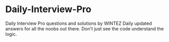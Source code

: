# Daily-Interview-Pro
Daily Interview Pro questions and solutions by WINTEZ
Daily updated answers for all the noobs out there.
Don't just see the code understand the logic.
